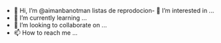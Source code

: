 - 👋 Hi, I’m @aimanbanotman
listas de reprodocion- 👀 I’m interested in ...
- 🌱 I’m currently learning ...
- 💞️ I’m looking to collaborate on ...
- 📫 How to reach me ...

<!---
aimanbanotman/aimanbanotman is a ✨ special ✨ repository because its `README.md` (this file) appears on your GitHub profile.
You can click the Preview link to take a look at your changes.
--->
